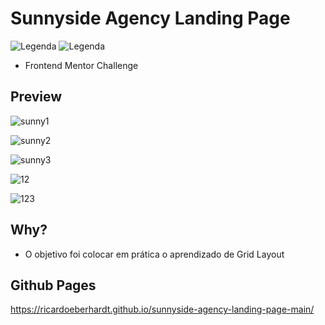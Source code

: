# Sunnyside Agency Landing Page

![Legenda](https://img.shields.io/badge/Ricardo%20Eberhardt-Sunnyside%20Landing%20Page-orange) ![Legenda](https://img.shields.io/badge/license-MIT-blue)

* Frontend Mentor Challenge

## Preview

![sunny1](https://user-images.githubusercontent.com/80535685/131854740-626e4afb-5067-4023-a7e0-05873c607bdd.png)

![sunny2](https://user-images.githubusercontent.com/80535685/131854572-07116ad6-f104-4a73-bdde-c2fdd3e956db.png)

![sunny3](https://user-images.githubusercontent.com/80535685/131854594-908da576-ad58-4283-88e7-0425f93f3965.png)

![12](https://user-images.githubusercontent.com/80535685/133170461-f989f86a-a631-46fe-8bf1-49a7a23e0d4a.png)

![123](https://user-images.githubusercontent.com/80535685/133170472-e48f48d1-b67d-4e03-b7fc-83a18e666bdb.png)

## Why?

* O objetivo foi colocar em prática o aprendizado de Grid Layout

## Github Pages

https://ricardoeberhardt.github.io/sunnyside-agency-landing-page-main/
